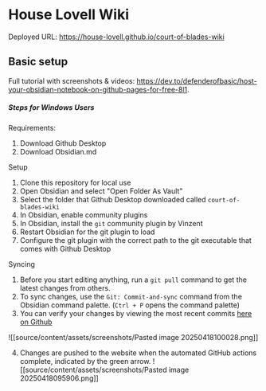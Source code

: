# House Lovell Wiki

Deployed URL: https://house-lovell.github.io/court-of-blades-wiki


## Basic setup

Full tutorial with screenshots & videos: https://dev.to/defenderofbasic/host-your-obsidian-notebook-on-github-pages-for-free-8l1. 

##### Steps for Windows Users

Requirements:

1. Download Github Desktop
2. Download Obsidian.md 

Setup
1. Clone this repository for local use
2. Open Obsidian and select "Open Folder As Vault"
3. Select the folder that Github Desktop downloaded called `court-of-blades-wiki`
4. In Obsidian, enable community plugins
5. In Obsidian, install the `git` community plugin by Vinzent
6. Restart Obsidian for the git plugin to load
7. Configure the git plugin with the correct path to the git executable that comes with Github Desktop


Syncing
1. Before you start editing anything, run a `git pull` command to get the latest changes from others.
2. To sync changes, use the `Git: Commit-and-sync` command from the Obsidian command palette. (`Ctrl + P` opens the command palette)
3. You can verify your changes by viewing the most recent commits [here on Github](https://github.com/house-lovell/court-of-blades-wiki/commits/main/)

![[source/content/assets/screenshots/Pasted image 20250418100028.png]]

4. Changes are pushed to the website when the automated GitHub actions complete, indicated by the green arrow.
![[source/content/assets/screenshots/Pasted image 20250418095906.png]]


